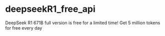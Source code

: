 # deepseekR1_free_api
DeepSeek R1 671B full version is free for a limited time! Get 5 million tokens for free every day
